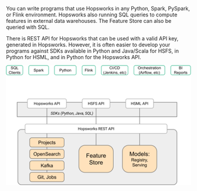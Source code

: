 You can write programs that use Hopsworks in any Python, Spark, PySpark, or Flink environment. Hopsworks also running SQL queries to compute features in external data warehouses. The Feature Store can also be queried with SQL.

There is REST API for Hopsworks that can be used with a valid API key, generated in Hopsworks. However, it is often easier to develop your programs against SDKs available in Python and Java/Scala for HSFS, in Python for HSML, and in Python for the Hopsworks API.

<img src="/assets/images/concepts/dev/dev-outside.svg">
